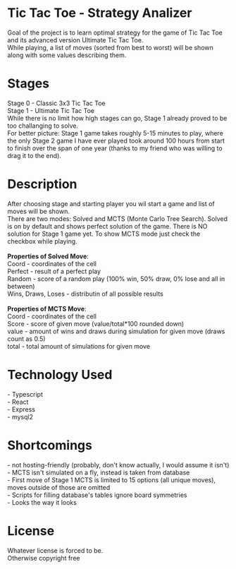 # Tic Tac Toe - Strategy Analizer

Goal of the project is to learn optimal strategy for the game of Tic Tac Toe and its advanced version Ultimate Tic Tac Toe.  
While playing, a list of moves (sorted from best to worst) will be shown along with some values describing them.  

<h1>Stages</h1>
Stage 0 - Classic 3x3 Tic Tac Toe  <br/>
Stage 1 - Ultimate Tic Tac Toe  <br/>
While there is no limit how high stages can go, Stage 1 already proved to be too challanging to solve.  <br/>
For better picture: Stage 1 game takes roughly 5-15 minutes to play, where the only Stage 2 game I have ever played took around 100 hours from start to finish over the span of one year (thanks to my friend who was willing to drag it to the end).  <br/>

<h1>Description</h1>
After choosing stage and starting player you wil start a game and list of moves will be shown.  <br/>
There are two modes: Solved and MCTS (Monte Carlo Tree Search). Solved is on by default and shows perfect solution of the game. There is NO solution for Stage 1 game yet. To show MCTS mode just check the checkbox while playing.  <br/>
<br/>
<b>Properties of Solved Move</b>:  <br/>
Coord - coordinates of the cell  <br/>
Perfect - result of a perfect play  <br/>
Random - score of a random play (100% win, 50% draw, 0% lose and all in between)  <br/>
Wins, Draws, Loses - distributin of all possible results  <br/>
<br/>
<b>Properties of MCTS Move</b>:  <br/>
Coord - coordinates of the cell  <br/>
Score - score of given move (value/total*100 rounded down)  <br/>
value - amount of wins and draws during simulation for given move (draws count as 0.5)  <br/>
total - total amount of simulations for given move  <br/>

<h1>Technology Used</h1>
- Typescript <br/>
- React <br/>
- Express <br/>
- mysql2 <br/>
 
<h1>Shortcomings</h1>
- not hosting-friendly (probably, don't know actually, I would assume it isn't) <br/>
- MCTS isn't simulated on a fly, instead is taken from database  <br/>
- First move of Stage 1 MCTS is limited to 15 options (all unique moves), moves outside of those are omitted  <br/>
- Scripts for filling database's tables ignore board symmetries  <br/>
- Looks the way it looks  <br/>

<h1>License</h1>
Whatever license is forced to be.  <br/>
Otherwise copyright free  <br/>
